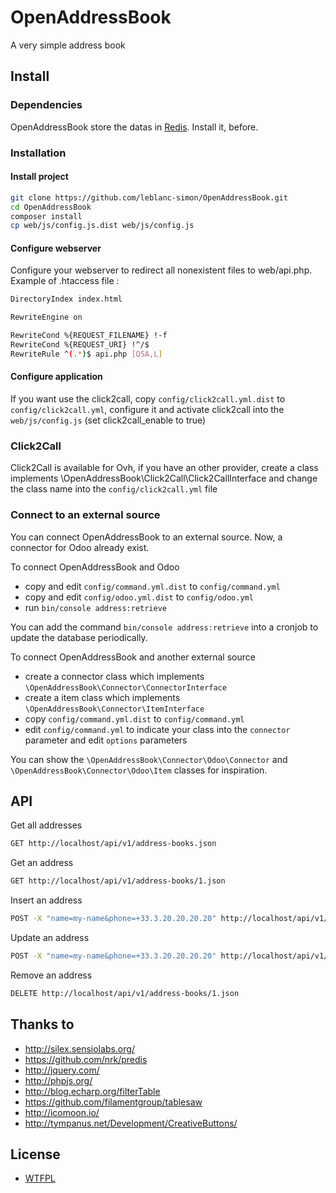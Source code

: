 # OpenAddressBook

A very simple address book

## Install

### Dependencies

OpenAddressBook store the datas in [Redis](http://redis.io/). Install it, before.

### Installation

#### Install project
```bash
git clone https://github.com/leblanc-simon/OpenAddressBook.git
cd OpenAddressBook
composer install
cp web/js/config.js.dist web/js/config.js
```

#### Configure webserver

Configure your webserver to redirect all nonexistent files to web/api.php.
Example of .htaccess file :

```bash
DirectoryIndex index.html

RewriteEngine on

RewriteCond %{REQUEST_FILENAME} !-f
RewriteCond %{REQUEST_URI} !^/$
RewriteRule ^(.*)$ api.php [QSA,L]
```

#### Configure application

If you want use the click2call, copy ```config/click2call.yml.dist``` to ```config/click2call.yml```,
configure it and activate click2call into the ```web/js/config.js``` (set click2call_enable to true)

### Click2Call

Click2Call is available for Ovh, if you have an other provider, create a class implements
\OpenAddressBook\Click2Call\Click2CallInterface and change the class name into the ```config/click2call.yml```
file

### Connect to an external source

You can connect OpenAddressBook to an external source. Now, a connector for Odoo already exist.

To connect OpenAddressBook and Odoo

* copy and edit ```config/command.yml.dist``` to ```config/command.yml```
* copy and edit ```config/odoo.yml.dist``` to ```config/odoo.yml```
* run ```bin/console address:retrieve```

You can add the command ```bin/console address:retrieve``` into a cronjob to update the database periodically.

To connect OpenAddressBook and another external source

* create a connector class which implements ```\OpenAddressBook\Connector\ConnectorInterface```
* create a item class which implements ```\OpenAddressBook\Connector\ItemInterface```
* copy ```config/command.yml.dist``` to ```config/command.yml```
* edit ```config/command.yml``` to indicate your class into the ```connector``` parameter and edit ```options``` parameters

You can show the ```\OpenAddressBook\Connector\Odoo\Connector``` and ```\OpenAddressBook\Connector\Odoo\Item``` 
classes for inspiration.


## API

Get all addresses

```bash
GET http://localhost/api/v1/address-books.json
```


Get an address

```bash
GET http://localhost/api/v1/address-books/1.json
```


Insert an address

```bash
POST -X "name=my-name&phone=+33.3.20.20.20.20" http://localhost/api/v1/address-books.json
```

Update an address

```bash
POST -X "name=my-name&phone=+33.3.20.20.20.20" http://localhost/api/v1/address-books/1.json
```

Remove an address

```bash
DELETE http://localhost/api/v1/address-books/1.json
```

## Thanks to

* http://silex.sensiolabs.org/
* https://github.com/nrk/predis
* http://jquery.com/
* http://phpjs.org/
* http://blog.echarp.org/filterTable
* https://github.com/filamentgroup/tablesaw
* http://icomoon.io/
* http://tympanus.net/Development/CreativeButtons/

## License

* [WTFPL](http://www.wtfpl.net/txt/copying/)
